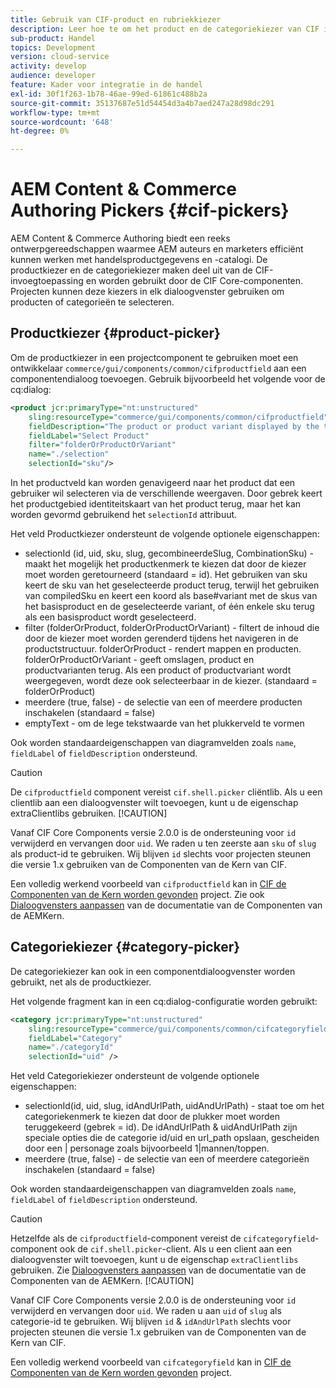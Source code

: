 ```yaml
---
title: Gebruik van CIF-product en rubriekkiezer
description: Leer hoe te om het product en de categoriekiezer van CIF in uw componenten van de klantenhandel te gebruiken om auteurs en verkopers te steunen om met handelsproduct en catalogusgegevens efficiënt te werken.
sub-product: Handel
topics: Development
version: cloud-service
activity: develop
audience: developer
feature: Kader voor integratie in de handel
exl-id: 30f1f263-1b78-46ae-99ed-61861c488b2a
source-git-commit: 35137687e51d54454d3a4b7aed247a28d98dc291
workflow-type: tm+mt
source-wordcount: '648'
ht-degree: 0%

---
```


# AEM Content &amp; Commerce Authoring Pickers {#cif-pickers}

AEM Content &amp; Commerce Authoring biedt een reeks ontwerpgereedschappen waarmee AEM auteurs en marketers efficiënt kunnen werken met handelsproductgegevens en -catalogi. De productkiezer en de categoriekiezer maken deel uit van de CIF-invoegtoepassing en worden gebruikt door de CIF Core-componenten. Projecten kunnen deze kiezers in elk dialoogvenster gebruiken om producten of categorieën te selecteren.

## Productkiezer {#product-picker}

Om de productkiezer in een projectcomponent te gebruiken moet een ontwikkelaar `commerce/gui/components/common/cifproductfield` aan een componentendialoog toevoegen. Gebruik bijvoorbeeld het volgende voor de cq:dialog:

```xml
<product jcr:primaryType="nt:unstructured"
    sling:resourceType="commerce/gui/components/common/cifproductfield"
    fieldDescription="The product or product variant displayed by the teaser"
    fieldLabel="Select Product"
    filter="folderOrProductOrVariant"
    name="./selection"
    selectionId="sku"/>
```

In het productveld kan worden genavigeerd naar het product dat een gebruiker wil selecteren via de verschillende weergaven. Door gebrek keert het productgebied identiteitskaart van het product terug, maar het kan worden gevormd gebruikend het `selectionId` attribuut.

Het veld Productkiezer ondersteunt de volgende optionele eigenschappen:

- selectionId (id, uid, sku, slug, gecombineerdeSlug, CombinationSku) - maakt het mogelijk het productkenmerk te kiezen dat door de kiezer moet worden geretourneerd (standaard = id). Het gebruiken van sku keert de sku van het geselecteerde product terug, terwijl het gebruiken van compiledSku en keert een koord als base#variant met de skus van het basisproduct en de geselecteerde variant, of één enkele sku terug als een basisproduct wordt geselecteerd.
- filter (folderOrProduct, folderOrProductOrVariant) - filtert de inhoud die door de kiezer moet worden gerenderd tijdens het navigeren in de productstructuur. folderOrProduct - rendert mappen en producten. folderOrProductOrVariant - geeft omslagen, product en productvarianten terug. Als een product of productvariant wordt weergegeven, wordt deze ook selecteerbaar in de kiezer. (standaard = folderOrProduct)
- meerdere (true, false) - de selectie van een of meerdere producten inschakelen (standaard = false)
- emptyText - om de lege tekstwaarde van het plukkerveld te vormen

Ook worden standaardeigenschappen van diagramvelden zoals `name`, `fieldLabel` of `fieldDescription` ondersteund.

>[!CAUTION]
>
>De `cifproductfield` component vereist `cif.shell.picker` cliëntlib. Als u een clientlib aan een dialoogvenster wilt toevoegen, kunt u de eigenschap extraClientlibs gebruiken.
>[!CAUTION]
>
>Vanaf CIF Core Components versie 2.0.0 is de ondersteuning voor `id` verwijderd en vervangen door `uid`. We raden u ten zeerste aan `sku` of `slug` als product-id te gebruiken. Wij blijven `id` slechts voor projecten steunen die versie 1.x gebruiken van de Componenten van de Kern van CIF.

Een volledig werkend voorbeeld van `cifproductfield` kan in [CIF de Componenten van de Kern worden gevonden](https://github.com/adobe/aem-core-cif-components/blob/master/ui.apps/src/main/content/jcr_root/apps/core/cif/components/commerce/productteaser/v1/productteaser/_cq_dialog/.content.xml) project. Zie ook [Dialoogvensters aanpassen](https://experienceleague.adobe.com/docs/experience-manager-core-components/using/developing/customizing.html?lang=en#customizing-dialogs) van de documentatie van de Componenten van de AEMKern.

## Categoriekiezer {#category-picker}

De categoriekiezer kan ook in een componentdialoogvenster worden gebruikt, net als de productkiezer.

Het volgende fragment kan in een cq:dialog-configuratie worden gebruikt:

```xml
<category jcr:primaryType="nt:unstructured" 
    sling:resourceType="commerce/gui/components/common/cifcategoryfield" 
    fieldLabel="Category" 
    name="./categoryId" 
    selectionId="uid" />
```

Het veld Categoriekiezer ondersteunt de volgende optionele eigenschappen:

- selectionId(id, uid, slug, idAndUrlPath, uidAndUrlPath) - staat toe om het categoriekenmerk te kiezen dat door de plukker moet worden teruggekeerd (gebrek = id). De idAndUrlPath &amp; uidAndUrlPath zijn speciale opties die de categorie id/uid en url_path opslaan, gescheiden door een | personage zoals bijvoorbeeld 1|mannen/toppen.
- meerdere (true, false) - de selectie van een of meerdere categorieën inschakelen (standaard = false)

Ook worden standaardeigenschappen van diagramvelden zoals `name`, `fieldLabel` of `fieldDescription` ondersteund.

>[!CAUTION]
>
>Hetzelfde als de `cifproductfield`-component vereist de `cifcategoryfield`-component ook de `cif.shell.picker`-client. Als u een client aan een dialoogvenster wilt toevoegen, kunt u de eigenschap `extraClientlibs` gebruiken. Zie [Dialoogvensters aanpassen](https://experienceleague.adobe.com/docs/experience-manager-core-components/using/developing/customizing.html?lang=en#customizing-dialogs) van de documentatie van de Componenten van de AEMKern.
>[!CAUTION]
>
>Vanaf CIF Core Components versie 2.0.0 is de ondersteuning voor `id` verwijderd en vervangen door `uid`. We raden u aan `uid` of `slug` als categorie-id te gebruiken. Wij blijven `id` &amp; `idAndUrlPath` slechts voor projecten steunen die versie 1.x gebruiken van de Componenten van de Kern van CIF.

Een volledig werkend voorbeeld van `cifcategoryfield` kan in [CIF de Componenten van de Kern worden gevonden](https://github.com/adobe/aem-core-cif-components/blob/master/ui.apps/src/main/content/jcr_root/apps/core/cif/components/commerce/featuredcategorylist/v1/featuredcategorylist/_cq_dialog/.content.xml) project.
